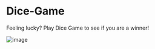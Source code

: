 # Dice-Game

Feeling lucky? Play Dice Game to see if you are a winner!

![image](https://user-images.githubusercontent.com/71471481/222918911-60000f8e-888a-458f-9e34-40a70750619c.png)
